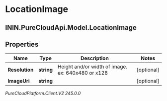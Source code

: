 # LocationImage

## ININ.PureCloudApi.Model.LocationImage

## Properties

|Name | Type | Description | Notes|
|------------ | ------------- | ------------- | -------------|
| **Resolution** | **string** | Height and/or width of image. ex: 640x480 or x128 | [optional] |
| **ImageUri** | **string** |  | [optional] |



_PureCloudPlatform.Client.V2 245.0.0_
